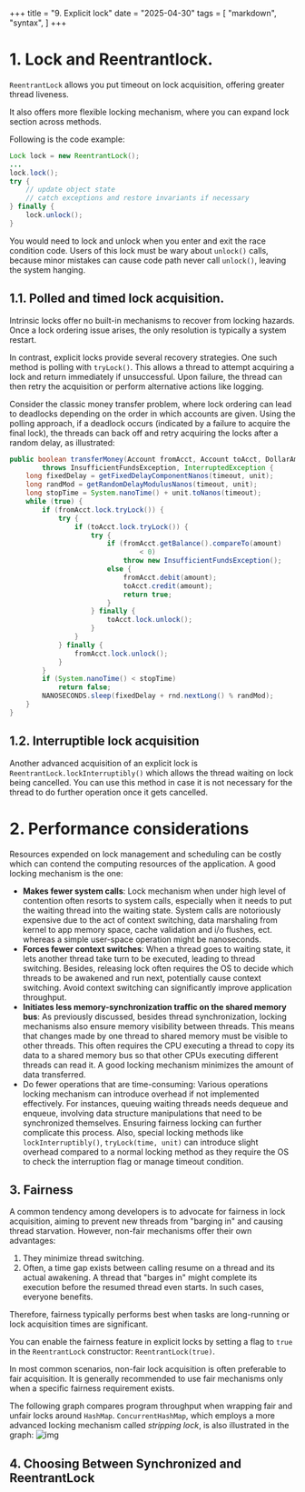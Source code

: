 +++
title = "9. Explicit lock"
date = "2025-04-30"
tags = [
    "markdown",
    "syntax",
]
+++

# 1. Lock and Reentrantlock.
`ReentrantLock` allows you put timeout on lock acquisition, offering greater thread liveness.

It also offers more flexible locking mechanism, where you can expand lock section across methods.

Following is the code example:
```java {linenos=table}
Lock lock = new ReentrantLock();
...
lock.lock();
try {
    // update object state
    // catch exceptions and restore invariants if necessary
} finally {
    lock.unlock();
}
```

You would need to lock and unlock when you enter and exit the race condition code. Users of this lock
must be wary about `unlock()` calls, because minor mistakes can cause code path never call `unlock()`, 
leaving the system hanging.

## 1.1. Polled and timed lock acquisition.
Intrinsic locks offer no built-in mechanisms to recover from locking hazards. Once a lock ordering issue arises, 
the only resolution is typically a system restart.

In contrast, explicit locks provide several recovery strategies. One such method is polling with `tryLock()`. This allows a thread to 
attempt acquiring a lock and return immediately if unsuccessful. Upon failure, the thread can then retry the acquisition or perform alternative actions like logging.

Consider the classic money transfer problem, where lock ordering can lead to deadlocks depending on the order in which accounts are given. Using the polling approach, 
if a deadlock occurs (indicated by a failure to acquire the final lock), the threads can back off and retry acquiring the locks after
a random delay, as illustrated:

```java {linenos=table}
public boolean transferMoney(Account fromAcct, Account toAcct, DollarAmount amount, long timeout, TimeUnit unit)
        throws InsufficientFundsException, InterruptedException {
    long fixedDelay = getFixedDelayComponentNanos(timeout, unit);
    long randMod = getRandomDelayModulusNanos(timeout, unit);
    long stopTime = System.nanoTime() + unit.toNanos(timeout);
    while (true) {
        if (fromAcct.lock.tryLock()) {
            try {
                if (toAcct.lock.tryLock()) {
                    try {
                        if (fromAcct.getBalance().compareTo(amount)
                                < 0)
                            throw new InsufficientFundsException();
                        else {
                            fromAcct.debit(amount);
                            toAcct.credit(amount);
                            return true;
                        }
                    } finally {
                        toAcct.lock.unlock();
                    }
                }
            } finally {
                fromAcct.lock.unlock();
            }
        }
        if (System.nanoTime() < stopTime)
            return false;
        NANOSECONDS.sleep(fixedDelay + rnd.nextLong() % randMod);
    }
}
```

## 1.2. Interruptible lock acquisition
Another advanced acquisition of an explicit lock is `ReentrantLock.lockInterruptibly()` which allows the thread waiting on lock being cancelled. You can use this 
method in case it is not necessary for the thread to do further operation once it gets cancelled.

# 2. Performance considerations
Resources expended on lock management and scheduling can be costly which can contend the computing resources of the application. A good locking mechanism is the one:
+ **Makes fewer system calls**: Lock mechanism when under high level of contention often resorts to system calls, especially when it needs to put the waiting thread into
the waiting state. System calls are notoriously expensive due to the act of context switching, data marshaling from kernel to app memory space, 
cache validation and i/o flushes, ect.  whereas a simple user-space operation might be nanoseconds.
+ **Forces fewer context switches**: When a thread goes to waiting state, it lets another thread take turn to be executed, leading to thread switching. Besides, releasing 
lock often requires the OS to decide which threads to be awakened and run next, potentially cause context switching. Avoid context switching can significantly improve
application throughput.
+ **Initiates less memory-synchronization traffic on the shared memory bus**: As previously discussed, besides thread synchronization, locking mechanisms also 
ensure memory visibility between threads. This means that changes made by one thread to shared memory must be visible to other threads. This often requires the 
CPU executing a thread to copy its data to a shared memory bus so that other CPUs executing different threads can read it. A good locking mechanism minimizes 
the amount of data transferred.
+ Do fewer operations that are time-consuming: Various operations locking mechanism can introduce overhead if not implemented effectively. For instances, queuing
waiting threads needs dequeue and enqueue, involving data structure manipulations that need to be synchronized themselves. Ensuring fairness locking can further
complicate this process. Also, special locking methods like `lockInterruptibly()`, `tryLock(time, unit)` can introduce slight overhead compared to a normal locking method as they require the OS 
to check the interruption flag or manage timeout condition.

## 3. Fairness
A common tendency among developers is to advocate for fairness in lock acquisition, aiming to prevent new threads from "barging in" and causing thread starvation.
However, non-fair mechanisms offer their own advantages:
1. They minimize thread switching.
2. Often, a time gap exists between calling resume on a thread and its actual awakening. A thread that "barges in" might complete its execution before the resumed thread even starts.
In such cases, everyone benefits.

Therefore, fairness typically performs best when tasks are long-running or lock acquisition times are significant.

You can enable the fairness feature in explicit locks by setting a flag to `true` in the `ReentrantLock` constructor: `ReentrantLock(true)`.

In most common scenarios, non-fair lock acquisition is often preferable to fair acquisition. It is generally recommended to use fair mechanisms only when a 
specific fairness requirement exists. 

The following graph compares program throughput when wrapping fair and unfair locks around `HashMap`. `ConcurrentHashMap`, which employs a more advanced locking 
mechanism called *stripping lock*, is also illustrated in the graph:
![img](/my_site/lock_fairness_comparison.png)

## 4. Choosing Between Synchronized and ReentrantLock